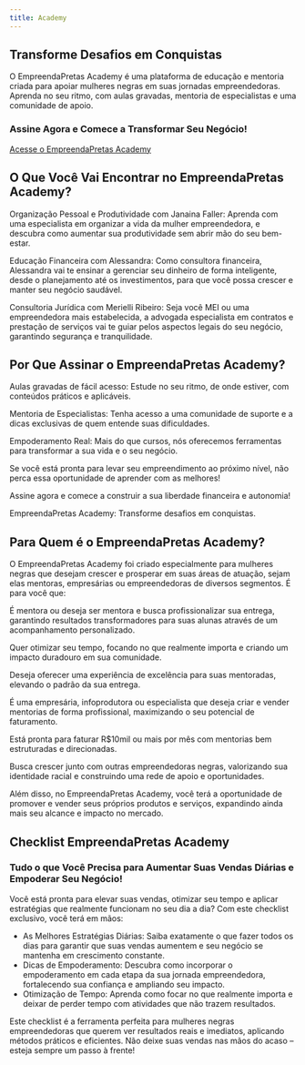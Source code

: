 ```yaml
---
title: Academy
---
```


## Transforme Desafios em Conquistas

O EmpreendaPretas Academy é uma plataforma de educação e mentoria criada para apoiar mulheres negras em suas jornadas empreendedoras. Aprenda no seu ritmo, com aulas gravadas, mentoria de especialistas e uma comunidade de apoio.

### Assine Agora e Comece a Transformar Seu Negócio!

[Acesse o EmpreendaPretas Academy](https://pay.kiwify.com.br/JLy8qir)

## O Que Você Vai Encontrar no EmpreendaPretas Academy?

Organização Pessoal e Produtividade com Janaina Faller: Aprenda com uma especialista em
organizar a vida da mulher empreendedora, e descubra como aumentar sua produtividade
sem abrir mão do seu bem-estar.

Educação Financeira com Alessandra: Como consultora financeira, Alessandra vai te ensinar a
gerenciar seu dinheiro de forma inteligente, desde o planejamento até os investimentos, para
que você possa crescer e manter seu negócio saudável.

Consultoria Jurídica com Merielli Ribeiro: Seja você MEI ou uma empreendedora mais
estabelecida, a advogada especialista em contratos e prestação de serviços vai te guiar pelos
aspectos legais do seu negócio, garantindo segurança e tranquilidade.

## Por Que Assinar o EmpreendaPretas Academy?

Aulas gravadas de fácil acesso: Estude no seu ritmo, de onde estiver, com conteúdos práticos e
aplicáveis.

Mentoria de Especialistas: Tenha acesso a uma comunidade de suporte e a dicas exclusivas de
quem entende suas dificuldades.

Empoderamento Real: Mais do que cursos, nós oferecemos ferramentas para transformar a
sua vida e o seu negócio.

Se você está pronta para levar seu empreendimento ao próximo nível, não perca essa
oportunidade de aprender com as melhores!

Assine agora e comece a construir a sua liberdade financeira e autonomia!

EmpreendaPretas Academy: Transforme desafios em conquistas.

## Para Quem é o EmpreendaPretas Academy?

O EmpreendaPretas Academy foi criado especialmente para mulheres negras que desejam
crescer e prosperar em suas áreas de atuação, sejam elas mentoras, empresárias ou
empreendedoras de diversos segmentos. É para você que:

É mentora ou deseja ser mentora e busca profissionalizar sua entrega, garantindo resultados
transformadores para suas alunas através de um acompanhamento personalizado.

Quer otimizar seu tempo, focando no que realmente importa e criando um impacto duradouro
em sua comunidade.

Deseja oferecer uma experiência de excelência para suas mentoradas, elevando o padrão da
sua entrega.

É uma empresária, infoprodutora ou especialista que deseja criar e vender mentorias de forma
profissional, maximizando o seu potencial de faturamento.

Está pronta para faturar R$10mil ou mais por mês com mentorias bem estruturadas e
direcionadas.

Busca crescer junto com outras empreendedoras negras, valorizando sua identidade racial e
construindo uma rede de apoio e oportunidades.

Além disso, no EmpreendaPretas Academy, você terá a oportunidade de promover e vender
seus próprios produtos e serviços, expandindo ainda mais seu alcance e impacto no mercado.

## Checklist EmpreendaPretas Academy

### Tudo o que Você Precisa para Aumentar Suas Vendas Diárias e Empoderar Seu Negócio!

Você está pronta para elevar suas vendas, otimizar seu tempo e aplicar estratégias que
realmente funcionam no seu dia a dia? Com este checklist exclusivo, você terá em mãos:

- As Melhores Estratégias Diárias: Saiba exatamente o que fazer todos os dias para garantir que suas vendas aumentem e seu negócio se mantenha em crescimento constante.
- Dicas de Empoderamento: Descubra como incorporar o empoderamento em cada etapa da sua jornada empreendedora, fortalecendo sua confiança e ampliando seu impacto.
- Otimização de Tempo: Aprenda como focar no que realmente importa e deixar de perder tempo com atividades que não trazem resultados.

Este checklist é a ferramenta perfeita para mulheres negras empreendedoras que querem ver
resultados reais e imediatos, aplicando métodos práticos e eficientes. Não deixe suas vendas
nas mãos do acaso – esteja sempre um passo à frente!
